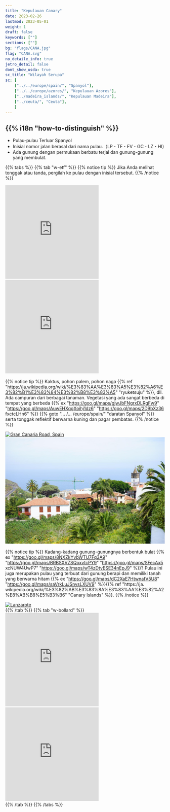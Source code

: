 ```yaml
---
title: "Kepulauan Canary"
date: 2023-02-26
lastmod: 2023-05-01
weight: 1
draft: false
keywords: [""]
sections: [""]
bg: "flags/CANA.jpg"
flag: "CANA.svg"
no_detaile_info: true
jetro_detail: false
dont_show_usda: true
sc_title: "Wilayah Serupa"
sc: [
    ["../../europe/spain/", "Spanyol"],
    ["../../europe/azores/", "Kepulauan Azores"],
    ["../madeira_islands/", "Kepulauan Madeira"],
    ["../ceuta/", "Ceuta"],
    ]
---
```


<div class="main-desciption country-description">
    <h2 class="section-title">{{% i18n "how-to-distinguish" %}}</h2>
    <ul class="rule-list">
        <li>Pulau-pulau Terluar Spanyol</li>
        <li>Inisial nomor jalan berasal dari nama pulau.（LP・TF・FV・GC・LZ・HI）</li>
        <li>Ada gunung dengan permukaan berbatu terjal dan gunung-gunung yang membulat.</li>
    </ul>
</div>


{{% tabs %}}
{{% tab "w-etf" %}}
{{% notice tip %}}
Jika Anda melihat tonggak atau tanda, pergilah ke pulau dengan inisial tersebut.
{{% /notice %}}
<div class="googlemap-if">
<iframe src="https://www.google.com/maps/embed?pb=!4v1682037983686!6m8!1m7!1sI33FBYPPZekQ3U0DYi66tw!2m2!1d28.02399221772071!2d-15.65446394285012!3f313.52740197281935!4f-12.402490382719307!5f3.3196154106592397" width="295" height="295" style="border:0;" allowfullscreen="" loading="lazy" referrerpolicy="no-referrer-when-downgrade"></iframe>
<iframe src="https://www.google.com/maps/embed?pb=!4v1683961483815!6m8!1m7!1slxScdBDWW5R6nrzzaKXv2Q!2m2!1d28.81205984010958!2d-17.77336109854824!3f198.43941789326982!4f0.9634944511387005!5f2.1366012456849903" width="295" height="295"style="border:0;" allowfullscreen="" loading="lazy" referrerpolicy="no-referrer-when-downgrade"></iframe>
</div>

{{% notice tip %}}
Kaktus, pohon palem, pohon naga {{% ref "https://ja.wikipedia.org/wiki/%E3%83%AA%E3%83%A5%E3%82%A6%E3%82%B1%E3%83%84%E3%82%B8%E3%83%A5" "ryuketsuju" %}}, dll. Ada campuran dari berbagai tanaman. Vegetasi yang ada sangat berbeda di tempat yang berbeda {{% ex "https://goo.gl/maps/gjwJbFNgrxDLRgFw9" "https://goo.gl/maps/AuwEHXqgXoihj1dz6" "https://goo.gl/maps/2D9bXz36 fxctcLHn6" %}} {{% goto "... /... /europe/spain/" "daratan Spanyol" %}} serta tonggak reflektif berwarna kuning dan pagar pembatas.
{{% /notice %}}
<div class="googlemap-if no-margin">
<a data-flickr-embed="true" href="https://www.flickr.com/photos/chrisvankan/41005937414/" title="Gran Canaria Road, Spain"><img src="https://live.staticflickr.com/872/41005937414_1083bd0282_z.jpg" width="610px" alt="Gran Canaria Road, Spain"/></a><script async src="//embedr.flickr.com/assets/client-code.js" charset="utf-8"></script>
</div>

<div class="googlemap-if no-margin unclickable">
<img src="village_icod_de_los.jpg" width="607px" >
</div>


{{% notice tip %}}
Kadang-kadang gunung-gunungnya berbentuk bulat {{% ex "https://goo.gl/maps/8NXZkYvbWTU7Fq3A9" "https://goo.gl/maps/BRBSXVZSQoxvtcPY9" "https://goo.gl/maps/SFecAx5 xcNUW4UwP7" "https://goo.gl/maps/wT4zDtvESE34nEpJ9" %}}? Pulau ini juga merupakan pulau yang terbuat dari gunung berapi dan memiliki tanah yang berwarna hitam {{% ex "https://goo.gl/maps/dC2XaE7HtwnafV5U8" "https://goo.gl/maps/saVrkLuJSnvsLXUV9" %}}{{% ref "https://ja. wikipedia.org/wiki/%E3%82%AB%E3%83%8A%E3%83%AA%E3%82%A2%E8%AB%B8%E5%B3%B6" "Canary Islands" %}}.
{{% /notice %}}
<div class="googlemap-if">
<a data-flickr-embed="true" href="https://www.flickr.com/photos/11261062@N00/32302160525/in/photolist-Rdr1Wa-21dZfZd-Qkv7ZD-GaQ1rE-E8R9t1-QMWonJ-F7scvC-KmQ17f-HGWpxE-TDQe61-R17ZxT-MhmnRX-WS4kzi-FreDks-2biT9mo-288upDQ-29YBjkU-KmQ1ZC-nvWys7-bfy9Qg-242Ergp-NYBJ8y-KmPXhN-Qx6BMD-nfW8RR-nvnPZu-KmPV8C-DbZ2XC-KmQ2nm-KmPXxh-KtoWDL-KmQ1hL-HGUj3e-JD8y3R-N1jEUk-B8Fsk4-JBo2N8-23N1o7w-92dNMG-hsW9k-K69VQq-o6jfD7-29Zt8ZJ-P3a4rF-25Hsmbm-KtoWUA-KLcGve-KmPVS3-KmQ37C-2aYxeUQ" title="Lanzarote"><img src="https://live.staticflickr.com/683/32302160525_831acf3a88_z.jpg" width="640" height="427" alt="Lanzarote"/></a><script async src="//embedr.flickr.com/assets/client-code.js" charset="utf-8"></script>
</div>
{{% /tab %}}
{{% tab "w-bollard" %}}
<div class="googlemap-if">
<iframe src="https://www.google.com/maps/embed?pb=!4v1683961855176!6m8!1m7!1sqLy_OnqKpwPZQd68i3lDBQ!2m2!1d28.05415393509!2d-16.61176722128879!3f152.99065641382995!4f-19.867513809251804!5f2.956957644608195" width="295" height="295"style="border:0;" allowfullscreen="" loading="lazy" referrerpolicy="no-referrer-when-downgrade"></iframe>
<iframe src="https://www.google.com/maps/embed?pb=!4v1683962035376!6m8!1m7!1slbWNlOJSQ8aJbadodVhZSg!2m2!1d28.17417067673725!2d-14.20887550254355!3f302.509430097875!4f-8.595618580464802!5f1.549797458289862" width="295" height="295"style="border:0;" allowfullscreen="" loading="lazy" referrerpolicy="no-referrer-when-downgrade"></iframe>
</div>
{{% /tab %}}
{{% /tabs %}}

